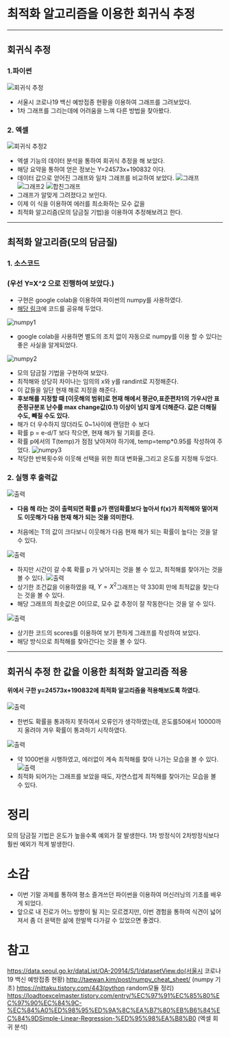 # 최적화 알고리즘을 이용한 회귀식 추정 
---
## 회귀식 추정
### 1.파이썬
![회귀식 추정](.컴알기말/../컴알기말/회귀식%20추정.png)
- 서울시 코로나19 백신 예방접종 현황을 이용하여 그래프를 그려보았다. 
- 1차 그래프를 그리는데에 어려움을 느껴 다른 방법을 찾아봤다.

### 2. 엑셀
![회귀식 추정2](.컴알기말/../컴알기말/회귀식%20추정2.png)
- 엑셀 기능의 데이터 분석을 통하여 회귀식 추정을 해 보았다.
- 해당 요약을 통하여 얻은 정보는 Y=24573x+190832 이다.
- 데이터 값으로 얻어진 그래프와 일차 그래프를 비교하여 보았다.
![그래프](컴알기말/그래프.png)
![그래프2](컴알기말/그래프2.png)
![합친그래프](컴알기말/합친%20그래프.png)
- 그래프가 알맞게 그려졌다고 보인다.
- 이제 이 식을 이용하여 에러를 최소화하는 모수 값을 
- 최적화 알고리즘(모의 담금질 기법)을 이용하여 추정해보려고 한다.
---
## 최적화 알고리즘(모의 담금질)

### 1. 소스코드
### (우선 Y=X^2 으로 진행하여 보았다.)
- 구현은 google colab을 이용하여 파이썬의 numpy를 사용하였다.
- [해당 링크](https://colab.research.google.com/drive/1GNGyDW64OTSMenQ6VGeKqi8qX2wtDqP3?usp=sharing)에 코드를 공유해 두었다.

![numpy1](컴알기말/numpy1.png)
- google colab을 사용하면 별도의 조치 없이 자동으로 numpy를 이용 할 수 있다는 좋은 사실을 알게되었다.

![numpy2](컴알기말/numpy2.png)
- 모의 담금질 기법을 구현하여 보았다. 
- 최적해와 상당히 차이나는 임의의 x와 y를 randint로 지정해준다. 
- 이 값들을 일단 현재 해로 지정을 해준다.
- **후보해를 지정할 때 [이웃해의 범위]로 현재 해에서 평균0,표준편차1의 가우시안 표준정규분포 난수를 max change값(0.1) 이상이 넘지 않게 더해준다. 값은 더해질 수도, 빼질 수도 있다.**
- 해가 더 우수하지 않더라도 0~1사이에 랜덤한 수 보다 
- 확률 p = e-d/T 보다 작으면, 현재 해가 될 기회를 준다.
- 확률 p에서의 T(temp)가 점점 낮아져야 하기에, temp=temp*0.95를 작성하여 주었다. 
![numpy3](컴알기말/numpy3.png)  
- 적당한 반복횟수와 이웃해 선택을 위한 최대 변화율,그리고 온도를 지정해 두었다. 

### 2. 실행 후 출력값
![출력](컴알기말/출력1.png)
- **다음 해 라는 것이 출력되면 확률 p가 랜덤확률보다 높아서 f(x)가 최적해와 멀어져도 이웃해가 다음 현재 해가 되는 것을 의미한다.**

- 처음에는 T의 값이 크다보니 이웃해가 다음 현재 해가 되는 확률이 높다는 것을 알 수 있다.
 
![출력](컴알기말/출력2.png)
- 하지만 시간이 갈 수록 확률 p 가 낮아지는 것을 볼 수 있고, 최적해를 찾아가는 것을 볼 수 있다.
![출력](컴알기말/출력3.png)
- 상기한 조건값을 이용하였을 때, $Y=X^2$그래프는 약 330회 만에 최적값을 찾는다는 것을 볼 수 있다.
- 해당 그래프의 최솟값은 0이므로, 모수 값 추정이 잘 작동한다는 것을 알 수 있다.
  
![출력](컴알기말/출력4.png)
- 상기한 코드의 scores를 이용하여 보기 편하게 그래프를 작성하여 보았다.
- 해당 방식으로 최적해를 찾아간다는 것을 볼 수 있다.

---
## 회귀식 추정 한 값을 이용한 최적화 알고리즘 적용
#### 위에서 구한 y=24573x+190832에 최적화 알고리즘을 적용해보도록 하였다.
![출력](컴알기말/최적출력.png)
- 한번도 확률을 통과하지 못하여서 오류인가 생각하였는데, 온도를50에서 10000까지 올려야 겨우 확률이 통과하기 시작하였다. 


![출력](컴알기말/최적출력2.png)
- 약 1000번을 시행하였고, 에러없이 계속 최적해를 찾아 나가는 모습을 볼 수 있다.
![출력](컴알기말/최적3.png)
- 최적화 되어가는 그래프를 보았을 때도, 자연스럽게 최적해를 찾아가는 모습을 볼 수 있다.


# 정리
모의 담금질 기법은 온도가 높을수록 예외가 잘 발생한다.
1차 방정식이 2차방정식보다 훨씬 예외가 적게 발생한다.


# 소감
- 이번 기말 과제를 통하여 평소 즐겨쓰던 파이썬을 이용하여 머신러닝의 기초를 배우게 되었다.
- 앞으로 내 진로가 어느 방향이 될 지는 모르겠지만, 이번 경험을 통하여 식견이 넓어져서 좀 더 윤택한 삶에 한발짝 다가갈 수 있었으면 좋겠다.

# 참고
https://data.seoul.go.kr/dataList/OA-20914/S/1/datasetView.do(서울시 코로나19 백신 예방접종 현황)
http://taewan.kim/post/numpy_cheat_sheet/ (numpy 기초)
https://nittaku.tistory.com/443(python random모듈 정리)
https://loadtoexcelmaster.tistory.com/entry/%EC%97%91%EC%85%80%EC%97%90%EC%84%9C-%EC%84%A0%ED%98%95%ED%9A%8C%EA%B7%80%EB%B6%84%EC%84%9DSimple-Linear-Regression-%ED%95%98%EA%B8%B0 (엑셀 회귀 분석)